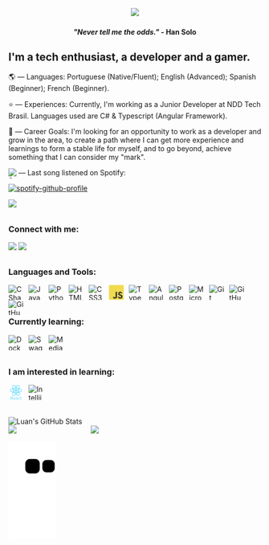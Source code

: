 <p align="center">
  <img src="https://data.whicdn.com/images/350989735/original.gif" />
</p>
<h4 align="center"><i>"Never tell me the odds."</i> - Han Solo </h4>




## I'm a tech enthusiast, a developer and a gamer.

🌎 — Languages: Portuguese (Native/Fluent); English (Advanced); Spanish (Beginner); French (Beginner).

⭐ — Experiences: Currently, I'm working as a Junior Developer at NDD Tech Brasil. Languages used are C# & Typescript (Angular Framework).

🚀 — Career Goals: I'm looking for an opportunity to work as a developer and grow in the area, to create a path where I can get more experience and learnings to form a stable life for myself, and to go beyond, achieve something that I can consider my "mark".

<img align="left" alt="Spotify" width="20px" height="20px" src="https://upload.wikimedia.org/wikipedia/commons/thumb/1/19/Spotify_logo_without_text.svg/1200px-Spotify_logo_without_text.svg.png" title="Spotify"/> — Last song listened on Spotify:

[![spotify-github-profile](https://spotify-github-profile.vercel.app/api/view?uid=luantks&cover_image=true&theme=natemoo-re&show_offline=false&background_color=121212&bar_color=53b14f&bar_color_cover=false)](https://spotify-github-profile.vercel.app/api/view?uid=luantks&redirect=true)

![](https://komarev.com/ghpvc/?username=luanc22&color=grey&style=for-the-badge)

##

### Connect with me:
 
<div> 
<a href ="mailto:luancabral5566@gmail.com"><img src="https://img.shields.io/badge/-Gmail-%23333?style=for-the-badge&logo=gmail&logoColor=white" target="_blank"></a>
<a href="https://www.linkedin.com/in/luanc22/" target="_blank"><img src="https://img.shields.io/badge/-LinkedIn-%230077B5?style=for-the-badge&logo=linkedin&logoColor=white" target="_blank"></a> 
 
</div>

##

### Languages and Tools:

<div>
<img align="left" alt="CSharp" width="30px" height="30px" src="https://cdn.worldvectorlogo.com/logos/c--4.svg" style="padding-right:10px;" title="CSharp" />
<img align="left" alt="Java" width="30px" height="30px" src="https://brandlogos.net/wp-content/uploads/2021/11/java-logo.png" style="padding-right:10px;" title="Java" />
<img align="left" alt="Python" width="30px" height="30px" src="https://upload.wikimedia.org/wikipedia/commons/thumb/c/c3/Python-logo-notext.svg/1200px-Python-logo-notext.svg.png" style="padding-right:10px;" title="Python" />
<img align="left" alt="HTML5" width="30px" height="30px" src="https://cdn.jsdelivr.net/gh/devicons/devicon/icons/html5/html5-original.svg" style="padding-right:10px;" title="HTML5"/>
<img align="left" alt="CSS3" width="30px" height="30px" src="https://cdn.jsdelivr.net/gh/devicons/devicon/icons/css3/css3-original.svg" style="padding-right:10px;" title="CSS3"/>
  <img align="left" alt="JavaScript" width="30px" height="30px" src="https://github.com/devicons/devicon/blob/master/icons/javascript/javascript-original.svg" style="padding-right:10px;" title="JavaScript" />
<img align="left" alt="TypeScript" width="30px" height="30px" src="https://www.svgrepo.com/show/303600/typescript-logo.svg" style="padding-right:10px;" title="TypeScript" />
<img align="left" alt="Angular" width="30px" height="30px" src="https://upload.wikimedia.org/wikipedia/commons/thumb/c/cf/Angular_full_color_logo.svg/512px-Angular_full_color_logo.svg.png" style="padding-right:10px;" title="Angular" />
<img align="left" alt="PostgreSQL" width="30px" height="30px" src="https://upload.wikimedia.org/wikipedia/commons/thumb/2/29/Postgresql_elephant.svg/1985px-Postgresql_elephant.svg.png" style="padding-right:10px;" title="PostgreSQL"/>
<img align="left" alt="Microsoft SQL Server" width="30px" height="30px" src="https://www.svgrepo.com/show/303229/microsoft-sql-server-logo.svg" style="padding-right:10px;" title="Microsoft SQL Server"/> 
<img align="left" alt="Git" width="30px" height="30px" src="https://cdn.jsdelivr.net/gh/devicons/devicon/icons/git/git-original.svg" style="padding-right:10px;" title="Git"/>
<img align="left" alt="GitHub" width="30px" height="30px" src="https://user-images.githubusercontent.com/3369400/139447912-e0f43f33-6d9f-45f8-be46-2df5bbc91289.png#gh-dark-mode-only" style="padding-right:10px;" title="Github"/>
<img align="left" alt="GitHub" width="30px" height="30px" src="https://user-images.githubusercontent.com/3369400/139448065-39a229ba-4b06-434b-bc67-616e2ed80c8f.png#gh-light-mode-only" style="padding-right:10px;" title="Github"/>
  

</div>

<br></br>

##

### Currently learning:

</div>
<img align="left" alt="Docker" width="30px" height="30px" src="https://www.docker.com/wp-content/uploads/2022/03/Moby-logo.png" style="padding-right:10px;" title="Docker" />
<img align="left" alt="Swagger" width="30px" height="30px" src="https://seeklogo.com/images/S/swagger-logo-A49F73BAF4-seeklogo.com.png" style="padding-right:10px;" title="Swagger" />
<img align="left" alt="MediatR" width="30px" height="30px" src="https://plugins.jetbrains.com/files/18313/229119/icon/pluginIcon.svg" style="padding-right:10px;" title="MediatR" />

</div>

<br></br>

##

### I am interested in learning:

<div>

 <img align="left" alt="React" width="30px" height="30px" src="https://github.com/devicons/devicon/blob/master/icons/react/react-original-wordmark.svg" style="padding-right:10px;" title="React" />
<img align="left" alt="Intellij" width="30px" height="30px" src="https://upload.wikimedia.org/wikipedia/commons/thumb/9/9c/IntelliJ_IDEA_Icon.svg/1200px-IntelliJ_IDEA_Icon.svg.png" style="padding-right:10px;" title="Intellij"/>

<br></br>

##

</p><img align="left" alt="Luan's GitHub Stats" src="https://github-readme-stats.vercel.app/api?username=luanc22&show_icons=true&theme=chartreuse-dark" width="460" /></p>
<p><img align="right" src="https://github-readme-stats.vercel.app/api/top-langs?username=luanc22&show_icons=true&theme=chartreuse-dark&locale=en&layout=compact&langs_count=10&hide=makefile,shell,vue,tsql,cmake,brainfuck" width="340"  /></p>
<p><img width="1000" margin-top="10" src="https://github-profile-trophy.vercel.app/?username=luanc22&theme=matrix&no-frame=true&column=-1" /></p>

![Snake animation](https://github.com/luanc22/luanc22/blob/output/github-contribution-grid-snake.svg)

##

